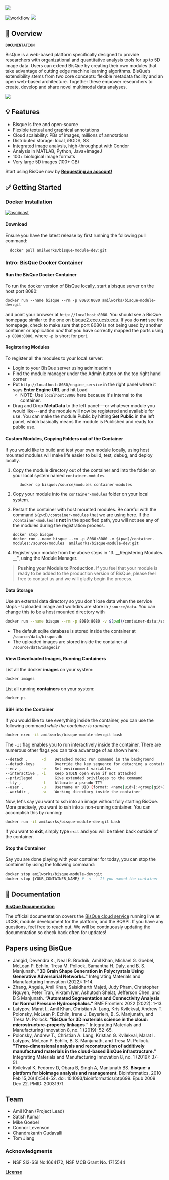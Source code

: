 ![](docs/images/bq-github-banner2.svg)

![workflow](https://github.com/UCSB-VRL/bisqueUCSB/actions/workflows/docker-image.yml/badge.svg)
![](https://img.shields.io/badge/BisQue%20Stable%20Release-v1.0.0-brightgreen)


## 🔭 Overview 

[__`DOCUMENTATION`__](https://bisque.gitbook.io/docs/)

BisQue is a web-based platform specifically designed to provide researchers with organizational and quantitative analysis tools for up to 5D image data. Users can extend BisQue by creating their own modules that take advantage of cutting edge machine learning algorithms. BisQue’s extensibility stems from two core concepts: flexible metadata facility and an open web-based architecture. Together these empower researchers to create, develop and share novel multimodal data analyses.




![](docs/images/bisqueviewer.gif)

## 💡 Features
- Bisque is free and open-source
- Flexible textual and graphical annotations
- Cloud scalability: PBs of images, millions of annotations
- Distributed storage: local, iRODS, S3
- Integrated image analysis, high-throughput with Condor
- Analysis in MATLAB, Python, Java+ImageJ
- 100+ biological image formats 
- Very large 5D images (100+ GB)

Start using BisQue now by [__Requesting an account!__](https://docs.google.com/forms/d/e/1FAIpQLSfUCwOdl8Gd1KErPXbLWSPvF74ApT7M142sYQVdwluDUJXMAg/viewform)



## ✅ Getting Started

### Docker Installation  

[![asciicast](https://asciinema.org/a/dFXOoLJ01Hcclr5ooWzLfV3i6.svg)](https://asciinema.org/a/dFXOoLJ01Hcclr5ooWzLfV3i6)

#### Download 

Ensure you have the latest release by first running the following pull command:

```
  docker pull amilworks/bisque-module-dev:git
```

### __Intro: BisQue Docker Container__ 

#### Run the BisQue Docker Container 

 To run the docker version of BisQue locally, start a bisque server on the host port 8080:

```
docker run --name bisque --rm -p 8080:8080 amilworks/bisque-module-dev:git
```

and point your browser at `http://localhost:8080`. You should see a BisQue homepage similar to the one on [bisque2.ece.ucsb.edu](https://bisque2.ece.ucsb.edu/client_service/). If you do __not__ see the homepage, check to make sure that port 8080 is not being used by another container or application _and_ that you have correctly mapped the ports using `-p 8080:8080`, where `-p` is short for port.


#### Registering Modules 

To register all the modules to your local server:
   * Login to your BisQue server using admin:admin
   * Find the module manager under the Admin button on the top right hand corner
   * Put `http://localhost:8080/engine_service` in the right panel where it says __Enter Engine URL__ and hit Load
     *  NOTE: Use `localhost:8080` here because it's internal to the container.
   * Drag and Drop __MetaData__ to the left panel---or whatever module you would like---and the module will now be registered and available for use. You can make the module Public by hitting __Set Public__ in the left panel, which basically means the module is Published and ready for public use. 


#### Custom Modules, Copying Folders out of the Container 

If you would like to build and test your own module locally, using host mounted modules will make life easier to build, test, debug, and deploy locally. 

   1. Copy the module directory out of the container and into the folder on your local system named `container-modules`. 

      ```
         docker cp bisque:/source/modules container-modules
      ```
   2. Copy your module into the `container-modules` folder on your local system.
   3. Restart the container with host mounted modules. Be careful with the command `$(pwd)/container-modules` that we are using here. If the `/container-modules` is __not__ in the specified path, you will not see any of the modules during the registration process.

      ```
      docker stop bisque
      docker run --name bisque --rm -p 8080:8080 -v $(pwd)/container-modules:/source/modules  amilworks/bisque-module-dev:git
      ```
   4. Register your module from the above steps in "3. __Registering Modules. __", using the Module Manager.
   
> __Pushing your Module to Production.__ If you feel that your module is ready to be added to the production version of BisQue, please feel free to contact us and we will gladly begin the process.

#### Data Storage 

Use an external data directory so you don't lose data when the service stops
    - Uploaded image and workdirs are store in `/source/data`.  You can change this to be a host mounted directory with

```sh
docker run --name bisque --rm -p 8080:8080 -v $(pwd)/container-data:/source/data  amilworks/bisque-module-dev:git
```

  - The default sqlite database is stored inside the container at `/source/data/bisque.db`
  - The uploaded images are stored inside the container at `/source/data/imagedir`
  
  
#### View Downloaded Images, Running Containers  

List all the docker __images__ on your system:

```sh
docker images
```

List all running __containers__ on your system:

```sh
docker ps
```

#### SSH into the Container 

If you would like to see everything inside the container, you can use the following command _while the container is running_:

```sh
docker exec -it amilworks/bisque-module-dev:git bash
```
The `-it` flag enables you to run interactively inside the container. There are numerous other flags you can take advantage of as shown here:

```bash
--detach ,      -d    Detached mode: run command in the background
--detach-keys         Override the key sequence for detaching a container
--env ,         -e    Set environment variables
--interactive , -i    Keep STDIN open even if not attached
--privileged          Give extended privileges to the command
--tty ,         -t    Allocate a pseudo-TTY
--user ,        -u    Username or UID (format: <name|uid>[:<group|gid>])
--workdir ,     -w    Working directory inside the container
```

Now, let's say you want to ssh into an image without fully starting BisQue. More precisely, you want to ssh into a non-running container. You can accomplish this by running:

```sh
docker run -it amilworks/bisque-module-dev:git bash
```

If you want to __exit__, simply type `exit` and you will be taken back outside of the container. 

#### Stop the Container  

Say you are done playing with your container for today, you can stop the container by using the following command:

```sh
docker stop amilworks/bisque-module-dev:git 
docker stop {YOUR_CONTAINER_NAME} #  <--- If you named the container
```



## 💾 Documentation

[__BisQue Documentation__](https://ucsb-vrl.github.io/bisqueUCSB/)

The official documentation covers the [BisQue cloud service](https://bisque.ece.ucsb.edu) running live at UCSB, module development for the platform, and the BQAPI. If you have any questions, feel free to reach out. We will be continuously updating the documentation so check back often for updates!

## Papers using BisQue

* Jangid, Devendra K., Neal R. Brodnik, Amil Khan, Michael G. Goebel, McLean P. Echlin, Tresa M. Pollock, Samantha H. Daly, and B. S. Manjunath. __"3D Grain Shape Generation in Polycrystals Using Generative Adversarial Networks."__ Integrating Materials and Manufacturing Innovation (2022): 1-14.
*  Zhang, Angela, Amil Khan, Saisidharth Majeti, Judy Pham, Christopher Nguyen, Peter Tran, Vikram Iyer, Ashutosh Shelat, Jefferson Chen, and B S Manjunath. __“Automated Segmentation and Connectivity Analysis for Normal Pressure Hydrocephalus.”__ BME Frontiers 2022 (2022): 1–13.
* Latypov, Marat I., Amil Khan, Christian A. Lang, Kris Kvilekval, Andrew T. Polonsky, McLean P. Echlin, Irene J. Beyerlein, B. S. Manjunath, and Tresa M. Pollock. __"BisQue for 3D materials science in the cloud: microstructure–property linkages."__ Integrating Materials and Manufacturing Innovation 8, no. 1 (2019): 52-65.
* Polonsky, Andrew T., Christian A. Lang, Kristian G. Kvilekval, Marat I. Latypov, McLean P. Echlin, B. S. Manjunath, and Tresa M. Pollock. __"Three-dimensional analysis and reconstruction of additively manufactured materials in the cloud-based BisQue infrastructure."__ Integrating Materials and Manufacturing Innovation 8, no. 1 (2019): 37-51.
* Kvilekval K, Fedorov D, Obara B, Singh A, Manjunath BS. __Bisque: a platform for bioimage analysis and management__. Bioinformatics. 2010 Feb 15;26(4):544-52. doi: 10.1093/bioinformatics/btp699. Epub 2009 Dec 22. PMID: 20031971.

## Team

* Amil Khan  (Project Lead)
* Satish Kumar 
* Mike Goebel
* Connor Levenson
* Chandrakanth Gudavalli
* Tom Jiang


### Acknowledgments

* NSF SI2-SSI No.1664172, NSF MCB Grant No. 1715544

[__License__](https://github.com/UCSB-VRL/bisqueUCSB/blob/master/source/LICENSE)

